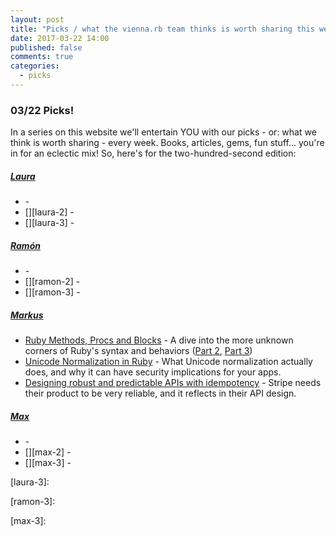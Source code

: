 ```yaml
---
layout: post
title: "Picks / what the vienna.rb team thinks is worth sharing this week"
date: 2017-03-22 14:00
published: false
comments: true
categories:
  - picks
---
```


### 03/22 Picks!

In a series on this website we'll entertain YOU with our picks - or: what we think is worth sharing - every week.
Books, articles, gems, fun stuff... you're in for an eclectic mix! So, here's for the two-hundred-second edition:


##### [Laura][laura]
- [][laura-1] -
- [][laura-2] -
- [][laura-3] -

##### [Ramón][ramon]
- [][ramon-1] -
- [][ramon-2] -
- [][ramon-3] -

##### [Markus][markus]
- [Ruby Methods, Procs and Blocks][dark-corners-part-1] - A dive into the more unknown corners of Ruby's syntax and behaviors ([Part 2][dark-corners-part-2], [Part 3][dark-corners-part-3])
- [Unicode Normalization in Ruby][markus-2] - What Unicode normalization actually does, and why it can have security implications for your apps.
- [Designing robust and predictable APIs with idempotency][markus-3] - Stripe needs their product to be very reliable, and it reflects in their API design.

##### [Max][max]
- [][max-1] -
- [][max-2] -
- [][max-3] -



[laura]: https://www.twitter.com/alicetragedy
[laura-1]:
[laura-2]:
[laura-3]:

[ramon]: https://twitter.com/senorhuidobro
[ramon-1]:
[ramon-2]:
[ramon-3]:

[markus]: https://twitter.com/nuclearsquid
[dark-corners-part-1]: http://norswap.com/ruby-methods/
[dark-corners-part-2]: http://norswap.com/ruby-module-linearization
[dark-corners-part-3]: http://norswap.com/ruby-lookups-scopes
[markus-2]: http://blog.honeybadger.io/ruby_unicode_normalization/
[markus-3]: https://stripe.com/blog/idempotency

[max]: https://www.twitter.com/klappradla
[max-1]:
[max-2]:
[max-3]:

